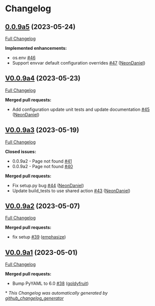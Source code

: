 # Changelog

## [0.0.9a5](https://github.com/OpenVoiceOS/ovos-config/tree/0.0.9a5) (2023-05-24)

[Full Changelog](https://github.com/OpenVoiceOS/ovos-config/compare/V0.0.9a4...0.0.9a5)

**Implemented enhancements:**

- os.env [\#46](https://github.com/OpenVoiceOS/ovos-config/issues/46)
- Support envvar default configuration overrides [\#47](https://github.com/OpenVoiceOS/ovos-config/pull/47) ([NeonDaniel](https://github.com/NeonDaniel))

## [V0.0.9a4](https://github.com/OpenVoiceOS/ovos-config/tree/V0.0.9a4) (2023-05-23)

[Full Changelog](https://github.com/OpenVoiceOS/ovos-config/compare/V0.0.9a3...V0.0.9a4)

**Merged pull requests:**

- Add configuration update unit tests and update documentation [\#45](https://github.com/OpenVoiceOS/ovos-config/pull/45) ([NeonDaniel](https://github.com/NeonDaniel))

## [V0.0.9a3](https://github.com/OpenVoiceOS/ovos-config/tree/V0.0.9a3) (2023-05-19)

[Full Changelog](https://github.com/OpenVoiceOS/ovos-config/compare/V0.0.9a2...V0.0.9a3)

**Closed issues:**

- 0.0.9a2 - Page not found [\#41](https://github.com/OpenVoiceOS/ovos-config/issues/41)
- 0.0.9a2 - Page not found [\#40](https://github.com/OpenVoiceOS/ovos-config/issues/40)

**Merged pull requests:**

- Fix setup.py bug [\#44](https://github.com/OpenVoiceOS/ovos-config/pull/44) ([NeonDaniel](https://github.com/NeonDaniel))
- Update build\_tests to use shared action [\#43](https://github.com/OpenVoiceOS/ovos-config/pull/43) ([NeonDaniel](https://github.com/NeonDaniel))

## [V0.0.9a2](https://github.com/OpenVoiceOS/ovos-config/tree/V0.0.9a2) (2023-05-07)

[Full Changelog](https://github.com/OpenVoiceOS/ovos-config/compare/V0.0.9a1...V0.0.9a2)

**Merged pull requests:**

- fix setup [\#39](https://github.com/OpenVoiceOS/ovos-config/pull/39) ([emphasize](https://github.com/emphasize))

## [V0.0.9a1](https://github.com/OpenVoiceOS/ovos-config/tree/V0.0.9a1) (2023-05-01)

[Full Changelog](https://github.com/OpenVoiceOS/ovos-config/compare/V0.0.8...V0.0.9a1)

**Merged pull requests:**

- Bump PyYAML to 6.0 [\#38](https://github.com/OpenVoiceOS/ovos-config/pull/38) ([goldyfruit](https://github.com/goldyfruit))



\* *This Changelog was automatically generated by [github_changelog_generator](https://github.com/github-changelog-generator/github-changelog-generator)*
